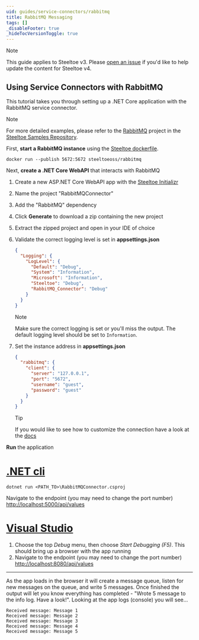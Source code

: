 ```yaml
---
uid: guides/service-connectors/rabbitmq
title: RabbitMQ Messaging
tags: []
_disableFooter: true
_hideTocVersionToggle: true
---
```


> [!NOTE]
> This guide applies to Steeltoe v3. Please [open an issue](https://github.com/SteeltoeOSS/Documentation/issues/new/choose) if you'd like to help update the content for Steeltoe v4.

## Using Service Connectors with RabbitMQ

This tutorial takes you through setting up a .NET Core application with the RabbitMQ service connector.

> [!NOTE]
> For more detailed examples, please refer to the [RabbitMQ](https://github.com/SteeltoeOSS/Samples/tree/3.x/Connectors/src/RabbitMQ) project in the [Steeltoe Samples Repository](https://github.com/SteeltoeOSS/Samples/tree/3.x).

First, **start a RabbitMQ instance** using the [Steeltoe dockerfile](https://github.com/steeltoeoss/dockerfiles).

```shell
docker run --publish 5672:5672 steeltoeoss/rabbitmq
```

Next, **create a .NET Core WebAPI** that interacts with RabbitMQ

1. Create a new ASP.NET Core WebAPI app with the [Steeltoe Initializr](https://start.steeltoe.io)

1. Name the project "RabbitMQConnector"
1. Add the "RabbitMQ" dependency
1. Click **Generate** to download a zip containing the new project
1. Extract the zipped project and open in your IDE of choice
1. Validate the correct logging level is set in **appsettings.json**

   ```json
   {
     "Logging": {
       "LogLevel": {
         "Default": "Debug",
         "System": "Information",
         "Microsoft": "Information",
         "Steeltoe": "Debug",
         "RabbitMQ_Connector": "Debug"
       }
     }
   }
   ```

   > [!NOTE]
   > Make sure the correct logging is set or you'll miss the output. The default logging level should be set to `Information`.

1. Set the instance address in **appsettings.json**

   ```json
   {
     "rabbitmq": {
       "client": {
         "server": "127.0.0.1",
         "port": "5672",
         "username": "guest",
         "password": "guest"
       }
     }
   }
   ```

   > [!TIP]
   > If you would like to see how to customize the connection have a look at the [docs](/docs/v3/welcome/index.md)

**Run** the application

# [.NET cli](#tab/cli)

```shell
dotnet run <PATH_TO>\RabbitMQConnector.csproj
```

Navigate to the endpoint (you may need to change the port number) [http://localhost:5000/api/values](http://localhost:5000/api/values)

# [Visual Studio](#tab/vs)

1. Choose the top _Debug_ menu, then choose _Start Debugging (F5)_. This should bring up a browser with the app running
1. Navigate to the endpoint (you may need to change the port number) [http://localhost:8080/api/values](http://localhost:8080/api/values)

---

As the app loads in the browser it will create a message queue, listen for new messages on the queue, and write 5 messages. Once finished the output will let you know everything has completed - "Wrote 5 message to the info log. Have a look!". Looking at the app logs (console) you will see...

```text
Received message: Message 1
Received message: Message 2
Received message: Message 3
Received message: Message 4
Received message: Message 5
```
